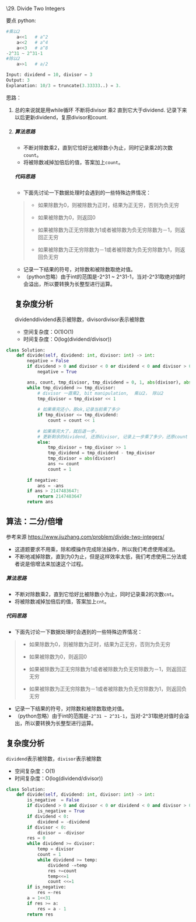 \29. Divide Two Integers

要点 python:

```python
#乘以2
    a<<1   # a^2
    a<<2   # a^4
    a<<3   # a^8
-2^31 ~ 2^31-1
#除以2
	a>>1   # a/2
```



  





```python
Input: dividend = 10, divisor = 3
Output: 3
Explanation: 10/3 = truncate(3.33333..) = 3.
```

思路：

1. 总的来说就是用while循环 不断将divisor 乘2 直到它大于dividend. 记录下来以后更新dividend，复原divisor和count.

2. ##### 算法思路

   - 不断对除数乘2，直到它恰好比被除数小为止，同时记录乘2的次数`count`。
   - 将被除数减掉加倍后的值，答案加上`count`。

   ##### 代码思路

   - 下面先讨论一下数据处理时会遇到的一些特殊边界情况：

   > - 如果除数为0，则被除数为正时，结果为正无穷，否则为负无穷
   >
   > - 如果被除数为0，则返回0
   >
   > - 如果被除数为正无穷除数为1或者被除数为负无穷除数为－1，则返回正无穷
   >
   > - 如果被除数为正无穷除数为－1或者被除数为负无穷除数为1，则返回负无穷

   - 记录一下结果的符号，对除数和被除数取绝对值。
   - （python忽略）由于int的范围是-2^31 ~ 2^31-1，当对-2^31取绝对值时会溢出，所以要转换为长整型进行运算。

   ## 复杂度分析

   dividenddividend表示被除数，divisordivisor表示被除数

   - 空间复杂度：O(1)O(1)
   - 时间复杂度：O(log(dividend/divisor))

```python
class Solution:
    def divide(self, dividend: int, divisor: int) -> int:
        negative = False
        if dividend > 0 and divisor < 0 or dividend < 0 and divisor > 0:
            negative = True

        ans, count, tmp_divisor, tmp_dividend = 0, 1, abs(divisor), abs(dividend)
        while tmp_dividend >= tmp_divisor:
            # divisor 一直乘2, bit manipulation,  乘以2， 除以2
            tmp_divisor = tmp_divisor << 1 
            
            # 如果乘完还小，那ok,记录当前乘了多少
            if tmp_divisor <= tmp_dividend:
                count = count << 1
            
            # 如果乘完大了，就后退一步，
            # 更新剩余的dividend, 还原divisor, 记录上一步乘了多少，还原count
            else:
                tmp_divisor = tmp_divisor >> 1
                tmp_dividend = tmp_dividend - tmp_divisor
                tmp_divisor = abs(divisor)
                ans += count
                count = 1
        
        if negative:
            ans = -ans
        if ans > 2147483647:
            return 2147483647
        return ans
```





## 算法：二分/倍增 

参考来源 https://www.jiuzhang.com/problem/divide-two-integers/

-  这道题要求不用乘，除和模操作完成除法操作，所以我们考虑使用减法。
- 不断地减掉除数，直到为0为止，但是这样效率太低，我们考虑使用二分法或者说是倍增法来加速这个过程。

##### 算法思路

- 不断对除数乘2，直到它恰好比被除数小为止，同时记录乘2的次数`cnt`。
- 将被除数减掉加倍后的值，答案加上`cnt`。

##### 代码思路

- 下面先讨论一下数据处理时会遇到的一些特殊边界情况：

> - 如果除数为0，则被除数为正时，结果为正无穷，否则为负无穷
>
> - 如果被除数为0，则返回0
>
> - 如果被除数为正无穷除数为1或者被除数为负无穷除数为－1，则返回正无穷
>
> - 如果被除数为正无穷除数为－1或者被除数为负无穷除数为1，则返回负无穷

- 记录一下结果的符号，对除数和被除数取绝对值。
- （python忽略）由于int的范围是`-2^31 ~ 2^31-1`，当对-2^31取绝对值时会溢出，所以要转换为长整型进行运算。

## 复杂度分析

`dividend`表示被除数，`divisor`表示被除数

- 空间复杂度：O(1)
- 时间复杂度：O(log(dividend/divisor))

```python
class Solution:
    def divide(self, dividend: int, divisor: int) -> int:
        is_negative  = False
        if dividend > 0 and divisor < 0 or dividend < 0 and divisor > 0:
            is_negative = True
        if dividend < 0:
            dividend = -dividend
        if divisor < 0:
            divisor = -divisor
        res = 0
        while dividend >= divisor:
            temp = divisor
            count = 1
            while dividend >= temp:
                dividend -=temp
                res +=count
                temp<<=1
                count <<=1
        if is_negative:
            res =-res
        a = 1<<31
        if res >= a:
            res = a - 1
        return res
```

